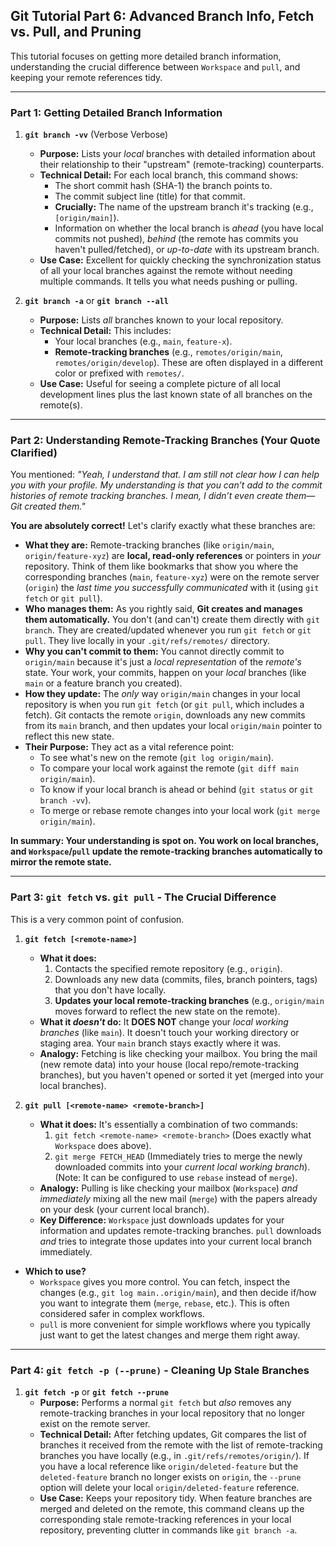 ## Git Tutorial Part 6: Advanced Branch Info, Fetch vs. Pull, and Pruning

This tutorial focuses on getting more detailed branch information, understanding the crucial difference between `Workspace` and `pull`, and keeping your remote references tidy.

---

### Part 1: Getting Detailed Branch Information

1.  **`git branch -vv`** (Verbose Verbose)

    - **Purpose:** Lists your _local_ branches with detailed information about their relationship to their "upstream" (remote-tracking) counterparts.
    - **Technical Detail:** For each local branch, this command shows:
      - The short commit hash (SHA-1) the branch points to.
      - The commit subject line (title) for that commit.
      - **Crucially:** The name of the upstream branch it's tracking (e.g., `[origin/main]`).
      - Information on whether the local branch is _ahead_ (you have local commits not pushed), _behind_ (the remote has commits you haven't pulled/fetched), or _up-to-date_ with its upstream branch.
    - **Use Case:** Excellent for quickly checking the synchronization status of all your local branches against the remote without needing multiple commands. It tells you what needs pushing or pulling.

2.  **`git branch -a`** or **`git branch --all`**
    - **Purpose:** Lists _all_ branches known to your local repository.
    - **Technical Detail:** This includes:
      - Your local branches (e.g., `main`, `feature-x`).
      - **Remote-tracking branches** (e.g., `remotes/origin/main`, `remotes/origin/develop`). These are often displayed in a different color or prefixed with `remotes/`.
    - **Use Case:** Useful for seeing a complete picture of all local development lines plus the last known state of all branches on the remote(s).

---

### Part 2: Understanding Remote-Tracking Branches (Your Quote Clarified)

You mentioned: _"Yeah, I understand that. I am still not clear how I can help you with your profile. My understanding is that you can’t add to the commit histories of remote tracking branches. I mean, I didn’t even create them—Git created them."_

**You are absolutely correct!** Let's clarify exactly what these branches are:

- **What they are:** Remote-tracking branches (like `origin/main`, `origin/feature-xyz`) are **local, read-only references** or pointers in _your_ repository. Think of them like bookmarks that show you where the corresponding branches (`main`, `feature-xyz`) were on the remote server (`origin`) the _last time you successfully communicated_ with it (using `git fetch` or `git pull`).
- **Who manages them:** As you rightly said, **Git creates and manages them automatically.** You don't (and can't) create them directly with `git branch`. They are created/updated whenever you run `git fetch` or `git pull`. They live locally in your `.git/refs/remotes/` directory.
- **Why you can't commit to them:** You cannot directly commit to `origin/main` because it's just a _local representation_ of the _remote's_ state. Your work, your commits, happen on your _local_ branches (like `main` or a feature branch you created).
- **How they update:** The _only_ way `origin/main` changes in your local repository is when you run `git fetch` (or `git pull`, which includes a fetch). Git contacts the remote `origin`, downloads any new commits from its `main` branch, and then updates your local `origin/main` pointer to reflect this new state.
- **Their Purpose:** They act as a vital reference point:
  - To see what's new on the remote (`git log origin/main`).
  - To compare your local work against the remote (`git diff main origin/main`).
  - To know if your local branch is ahead or behind (`git status` or `git branch -vv`).
  - To merge or rebase remote changes into your local work (`git merge origin/main`).

**In summary: Your understanding is spot on. You work on local branches, and `Workspace`/`pull` update the remote-tracking branches automatically to mirror the remote state.**

---

### Part 3: `git fetch` vs. `git pull` - The Crucial Difference

This is a very common point of confusion.

1.  **`git fetch [<remote-name>]`**

    - **What it does:**
      1. Contacts the specified remote repository (e.g., `origin`).
      2. Downloads any new data (commits, files, branch pointers, tags) that you don't have locally.
      3. **Updates your local remote-tracking branches** (e.g., `origin/main` moves forward to reflect the new state on the remote).
    - **What it _doesn't_ do:** It **DOES NOT** change your _local working branches_ (like `main`). It doesn't touch your working directory or staging area. Your `main` branch stays exactly where it was.
    - **Analogy:** Fetching is like checking your mailbox. You bring the mail (new remote data) into your house (local repo/remote-tracking branches), but you haven't opened or sorted it yet (merged into your local branches).

2.  **`git pull [<remote-name> <remote-branch>]`**
    - **What it does:** It's essentially a combination of two commands:
      1. `git fetch <remote-name> <remote-branch>` (Does exactly what `Workspace` does above).
      2. `git merge FETCH_HEAD` (Immediately tries to merge the newly downloaded commits into your _current local working branch_). (Note: It can be configured to use `rebase` instead of `merge`).
    - **Analogy:** Pulling is like checking your mailbox (`Workspace`) _and immediately_ mixing all the new mail (`merge`) with the papers already on your desk (your current local branch).
    - **Key Difference:** `Workspace` just downloads updates for your information and updates remote-tracking branches. `pull` downloads _and_ tries to integrate those updates into your current local branch immediately.

- **Which to use?**
  - `Workspace` gives you more control. You can fetch, inspect the changes (e.g., `git log main..origin/main`), and then decide if/how you want to integrate them (`merge`, `rebase`, etc.). This is often considered safer in complex workflows.
  - `pull` is more convenient for simple workflows where you typically just want to get the latest changes and merge them right away.

---

### Part 4: `git fetch -p (--prune)` - Cleaning Up Stale Branches

1.  **`git fetch -p`** or **`git fetch --prune`**
    - **Purpose:** Performs a normal `git fetch` but _also_ removes any remote-tracking branches in your local repository that no longer exist on the remote server.
    - **Technical Detail:** After fetching updates, Git compares the list of branches it received from the remote with the list of remote-tracking branches you have locally (e.g., in `.git/refs/remotes/origin/`). If you have a local reference like `origin/deleted-feature` but the `deleted-feature` branch no longer exists on `origin`, the `--prune` option will delete your local `origin/deleted-feature` reference.
    - **Use Case:** Keeps your repository tidy. When feature branches are merged and deleted on the remote, this command cleans up the corresponding stale remote-tracking references in your local repository, preventing clutter in commands like `git branch -a`.
